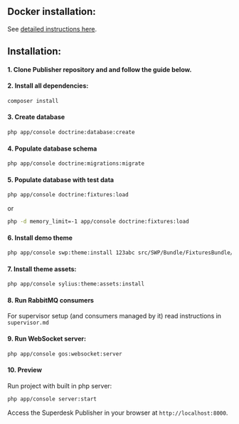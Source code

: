 ## Docker installation:

See [detailed instructions here](docker/README.md).

## Installation:

#### 1. Clone Publisher repository and and follow the guide below.

#### 2. Install all dependencies:

```bash
composer install
```

#### 3. Create database

```bash
php app/console doctrine:database:create
```

#### 4. Populate database schema

```bash
php app/console doctrine:migrations:migrate
```

#### 5. Populate database with test data
 

```bash
php app/console doctrine:fixtures:load
```

or 

```bash
php -d memory_limit=-1 app/console doctrine:fixtures:load
```

#### 6. Install demo theme

```bash
php app/console swp:theme:install 123abc src/SWP/Bundle/FixturesBundle/Resources/themes/DefaultTheme/ -f -p
```


#### 7. Install theme assets:

```bash
php app/console sylius:theme:assets:install
```

#### 8. Run RabbitMQ consumers

For supervisor setup (and consumers managed by it) read instructions in `supervisor.md`

#### 9. Run WebSocket server:

```bash
php app/console gos:websocket:server
```

#### 10. Preview

Run project with built in php server:

```bash
php app/console server:start
```

Access the Superdesk Publisher in your browser at `http://localhost:8000`.
